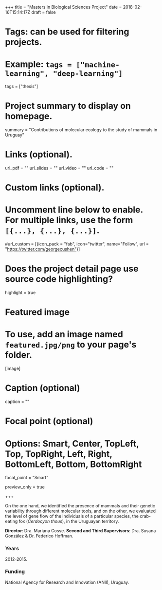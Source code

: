 +++
title = "Masters in Biological Sciences Project"
date = 2018-02-16T15:14:17Z
draft = false
  
# Tags: can be used for filtering projects.
# Example: `tags = ["machine-learning", "deep-learning"]`
tags = ["thesis"]
  
# Project summary to display on homepage.
summary = "Contributions of molecular ecology to the study of mammals in Uruguay"
  
# Links (optional).
url_pdf = ""
url_slides = ""
url_video = ""
url_code = ""

# Custom links (optional).
#   Uncomment line below to enable. For multiple links, use the form `[{...}, {...}, {...}]`.
#url_custom = [{icon_pack = "fab", icon="twitter", name="Follow", url = "https://twitter.com/georgecushen"}]

# Does the project detail page use source code highlighting?
highlight = true

# Featured image
# To use, add an image named `featured.jpg/png` to your page's folder. 
[image]
# Caption (optional)
caption = ""

# Focal point (optional)
# Options: Smart, Center, TopLeft, Top, TopRight, Left, Right, BottomLeft, Bottom, BottomRight
focal_point = "Smart"

preview_only = true
  
+++

On the one hand, we identified the presence of mammals and their genetic variability through different molecular tools, and on the other, we evaluated the level of gene flow of the individuals of a particular species, the crab-eating fox (*Cerdocyon thous*), in the Uruguayan territory.

**Director**: Dra. Mariana Cosse.
**Second and Third Supervisors**: Dra. Susana González & Dr. Federico Hoffman.


### Years
2012-2015.

### Funding
National Agency for Research and Innovation (ANII), Uruguay.
